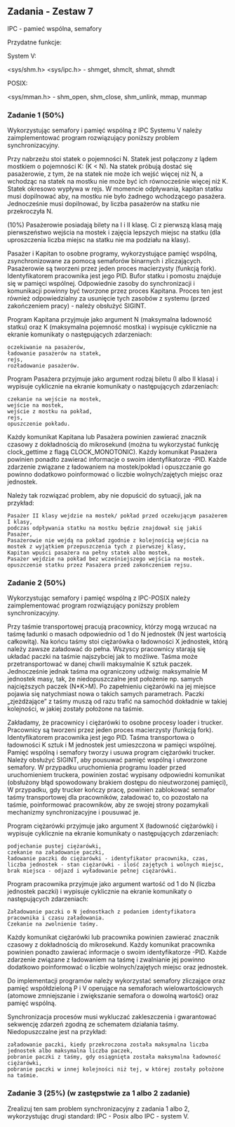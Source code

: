 ## Zadania - Zestaw 7
IPC - pamieć wspólna, semafory

Przydatne funkcje:

System V:

<sys/shm.h> <sys/ipc.h> - shmget, shmclt, shmat, shmdt

POSIX:

<sys/mman.h> - shm_open, shm_close, shm_unlink, mmap, munmap

### Zadanie 1 (50%)

Wykorzystując semafory i pamięć wspólną z IPC Systemu V należy zaimplementować program rozwiązujący poniższy problem synchronizacyjny.

Przy nabrzeżu stoi statek o pojemności N. Statek jest połączony z lądem mostkiem o pojemności K: (K < N). Na statek próbują dostać się pasażerowie, z tym, że na statek nie może ich wejść więcej niż N, a wchodząc na statek na mostku nie może być ich równocześnie więcej niż K. Statek okresowo wypływa w rejs. W momencie odpływania, kapitan statku musi dopilnować aby, na mostku nie było żadnego wchodzącego pasażera. Jednocześnie musi dopilnować, by liczba pasażerów na statku nie przekroczyła N.

(10%) Pasażerowie posiadają bilety na I i II klasę.  Ci z pierwszą klasą mają pierwszeństwo wejścia na mostek i zajęcia lepszych miejsc na statku (dla uproszczenia liczba miejsc na statku nie ma podziału na klasy).

Pasażer i Kapitan to osobne programy, wykorzystujące pamięć wspólną, zsynchronizowane za pomocą semaforów binarnych i zliczających. Pasażerowie są tworzeni przez jeden proces macierzysty (funkcją fork). Identyfikatorem pracownika jest jego PID. Bufor statku i pomostu znajduje się w pamięci wspólnej. Odpowiednie zasoby do synchronizacji i komunikacji powinny być tworzone przez proces Kapitana. Proces ten jest również odpowiedzialny za usunięcie tych zasobów z systemu (przed zakończeniem pracy) - należy obsłużyć SIGINT.

Program Kapitana przyjmuje jako argument N (maksymalna ładowność statku) oraz K (maksymalna pojemność mostka)  i wypisuje cyklicznie na ekranie komunikaty o następujących zdarzeniach:

    oczekiwanie na pasażerów,
    ładowanie pasażerów na statek,
    rejs,
    rozładowanie pasażerów.

Program Pasażera przyjmuje jako argument rodzaj biletu (I albo II klasa) i wypisuje cyklicznie na ekranie komunikaty o następujących zdarzeniach:

    czekanie na wejście na mostek,
    wejście na mostek,
    wejście z mostku na pokład,
    rejs,
    opuszczenie pokładu.

Każdy komunikat Kapitana lub Pasażera powinien zawierać znacznik czasowy z dokładnością do mikrosekund (można tu wykorzystać funkcję clock_gettime z flagą CLOCK_MONOTONIC). Każdy komunikat Pasażera powinien ponadto zawierać informacje o swoim identyfikatorze -PID. Każde zdarzenie związane z ładowaniem na mostek/pokład i opuszczanie go powinno dodatkowo poinformować o liczbie wolnych/zajętych miejsc oraz jednostek.

Należy tak rozwiązać problem, aby nie dopuścić do sytuacji, jak na przykład:

    Pasażer II klasy wejdzie na mostek/ pokład przed oczekującym pasażerem I klasy,
    podczas odpływania statku na mostku będzie znajdował się jakiś Pasażer,
    Pasażerowie nie wejdą na pokład zgodnie z kolejnością wejścia na mostek z wyjątkiem przepuszczenia tych z pierwszej klasy,
    Kapitan wpuści pasażera na pełny statek albo mostek,
    Pasażer wejdzie na pokład bez wcześniejszego wejścia na mostek.
    opuszczenie statku przez Pasażera przed zakończeniem rejsu.

### Zadanie 2 (50%)

Wykorzystując semafory i pamięć wspólną z IPC-POSIX należy zaimplementować program rozwiązujący poniższy problem synchronizacyjny.

Przy taśmie transportowej pracują pracownicy, którzy mogą wrzucać na taśmę ładunki o masach odpowiednio od 1 do N jednostek (N jest wartością całkowitą). Na końcu taśmy stoi ciężarówka o ładowności X jednostek, którą należy zawsze załadować do pełna. Wszyscy pracownicy starają się układać paczki na taśmie najszybciej jak to możliwe. Taśma może przetransportować w danej chwili maksymalnie K sztuk paczek. Jednocześnie jednak taśma ma ograniczony udźwig: maksymalnie M jednostek masy, tak, że niedopuszczalne jest położenie np. samych najcięższych paczek (N*K>M). Po zapełnieniu ciężarówki na jej miejsce pojawia się natychmiast nowa o takich samych parametrach. Paczki „zjeżdżające” z taśmy muszą od razu trafić na samochód dokładnie w takiej kolejności, w jakiej zostały położone na taśmie.

Zakładamy, że pracownicy i ciężarówki to osobne procesy loader i trucker. Pracownicy są tworzeni przez jeden proces macierzysty (funkcją fork). Identyfikatorem pracownika jest jego PID. Taśma transportowa o ładowności K sztuk i M jednostek jest umieszczona w pamięci wspólnej. Pamięć wspólną i semafory tworzy i usuwa program ciężarówki trucker. Należy obsłużyć SIGINT, aby pousuwać pamięć wspólną i utworzone semafory. W przypadku uruchomienia programu loader przed uruchomieniem truckera, powinien zostać wypisany odpowiedni komunikat (obsłużony błąd spowodowany brakiem dostępu do nieutworzonej pamięci), W przypadku, gdy trucker kończy pracę, powinien zablokować semafor taśmy transportowej dla pracowników, załadować to, co pozostało na taśmie, poinformować pracowników, aby ze swojej strony pozamykali mechanizmy synchronizacyjne i pousuwać je.

Program ciężarówki przyjmuje jako argument X (ładowność ciężarówki) i wypisuje cyklicznie na ekranie komunikaty o następujących zdarzeniach:

    podjechanie pustej ciężarówki,
    czekanie na załadowanie paczki,
    ładowanie paczki do ciężarówki - identyfikator pracownika, czas, liczba jednostek - stan ciężarówki - ilość zajętych i wolnych miejsc,
    brak miejsca - odjazd i wyładowanie pełnej ciężarówki.

Program pracownika przyjmuje jako argument wartość od 1 do N (liczba jednostek paczki) i wypisuje cyklicznie na ekranie komunikaty o następujących zdarzeniach:

    Załadowanie paczki o N jednostkach z podaniem identyfikatora pracownika i czasu załadowania.
    Czekanie na zwolnienie taśmy.

Każdy komunikat ciężarówki lub pracownika powinien zawierać znacznik czasowy z dokładnością do mikrosekund. Każdy komunikat pracownika powinien ponadto zawierać informacje o swoim identyfikatorze -PID. Każde zdarzenie związane z ładowaniem na taśmę i zwalnianie jej powinno dodatkowo poinformować o liczbie wolnych/zajętych miejsc oraz jednostek.

Do implementacji programów należy wykorzystać semafory zliczające oraz pamięć współdzieloną P i V operujące na semaforach wielowartościowych (atomowe zmniejszanie i zwiększanie semafora o dowolną wartość) oraz pamięć wspólną.

Synchronizacja procesów musi wykluczać zakleszczenia i gwarantować sekwencję zdarzeń zgodną ze schematem działania taśmy. Niedopuszczalne jest na przykład:

    załadowanie paczki, kiedy przekroczona została maksymalna liczba jednostek albo maksymalna liczba paczek,
    pobranie paczki z taśmy, gdy osiągnięta została maksymalna ładowność ciężarówki,
    pobranie paczki w innej kolejności niż tej, w której zostały położone na taśmie.

### Zadanie 3 (25%) (w zastępstwie za 1 albo 2 zadanie)

Zrealizuj ten sam problem synchronizacyjny z zadania 1 albo 2, wykorzystując drugi standard: IPC - Posix albo IPC - system V.